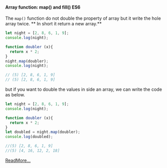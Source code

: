 #### Array function: map() and fill() ES6
The `map()` function do not double the property of array but it write the hole array twice.
** In short it return a new array.**

```javascript
let night = [2, 8, 6, 1, 9];
console.log(night);

function doubler (x){
  return x * 2;
}
night.map(doubler);
console.log(night);

// (5) [2, 8, 6, 1, 9]
// (5) [2, 8, 6, 1, 9]
```
but if you want to double the values in side an array, we can write the code as below.

```javascript
let night = [2, 8, 6, 1, 9];
console.log(night);

function doubler (x){
  return x * 2;
}
let doubled = night.map(doubler);
console.log(doubled);

//(5) [2, 8, 6, 1, 9]
//(5) [4, 16, 12, 2, 18]

```




[ReadMore...](https://www.youtube.com/watch?v=EnYlhbpzhU4&list=PLRqwX-V7Uu6YgpA3Oht-7B4NBQwFVe3pr&index=6)